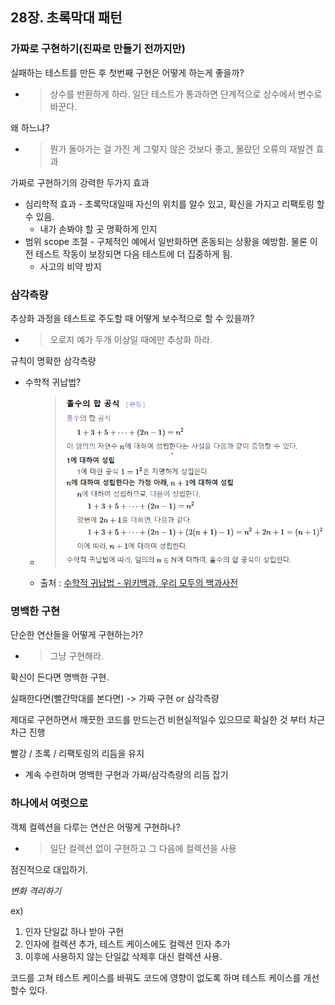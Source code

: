 ## 28장. 초록막대 패턴 ##

### 가짜로 구현하기(진짜로 만들기 전까지만) ###

실패하는 테스트를 만든 후 첫번째 구현은 어떻게 하는게 좋을까?

- > 상수를 반환하게 하라. 일단 테스트가 통과하면 단계적으로 상수에서 변수로 바꾼다.

왜 하느냐?

- > 뭔가 돌아가는 걸 가진 게 그렇지 않은 것보다 좋고,
  몰랐던 오류의 재발견 효과

가짜로 구현하기의 강력한 두가지 효과

- 심리학적 효과 - 초록막대일때 자신의 위치를 알수 있고, 확신을 가지고 리팩토링 할수 있음.
    - 내가 손봐야 할 곳 명확하게 인지
- 범위 scope 조절 - 구체적인 예에서 일반화하면 혼동되는 상황을 예방함. 물론 이전 테스트 작동이 보장되면 다음 테스트에 더 집중하게 됨.
    - 사고의 비약 방지

### 삼각측량 ###

추상화 과정을 테스트로 주도할 때 어떻게 보수적으로 할 수 있을까?

- > 오로지 예가 두개 이상일 때에만 추상화 하라.

규칙이 명확한 삼각측량

- 수학적 귀납법?

    - > ![img2.png](img2.png)
    - 출처 : [수학적 귀납법 - 위키백과, 우리 모두의 백과사전](https://ko.wikipedia.org/wiki/수학적_귀납법)

### 명백한 구현 ###

단순한 연산들을 어떻게 구현하는가?

- > 그냥 구현해라.

확신이 든다면 명백한 구현.

실패한다면(빨간막대를 본다면) -> 가짜 구현 or 삼각측량

제대로 구현하면서 깨끗한 코드를 만드는건 비현실적일수 있으므로 확실한 것 부터 차근차근 진행

빨강 / 초록 / 리팩토링의 리듬을 유지

- 계속 수련하며 명백한 구현과 가짜/삼각측량의 리듬 잡기

### 하나에서 여럿으로 ###

객체 컬렉션을 다루는 연산은 어떻게 구현하나?

- >일단 컬렉션 없이 구현하고 그 다음에 컬렉션을 사용

점진적으로 대입하기.

*변화 격리하기*

ex)

1. 인자 단일값 하나 받아 구현
2. 인자에 컬렉션 추가, 테스트 케이스에도 컬렉션 인자 추가
3. 이후에 사용하지 않는 단일값 삭제후 대신 컬렉션 사용.

코드를 고쳐 테스트 케이스를 바꿔도 코드에 영향이 없도록 하며 테스트 케이스를 개선할수 있다.